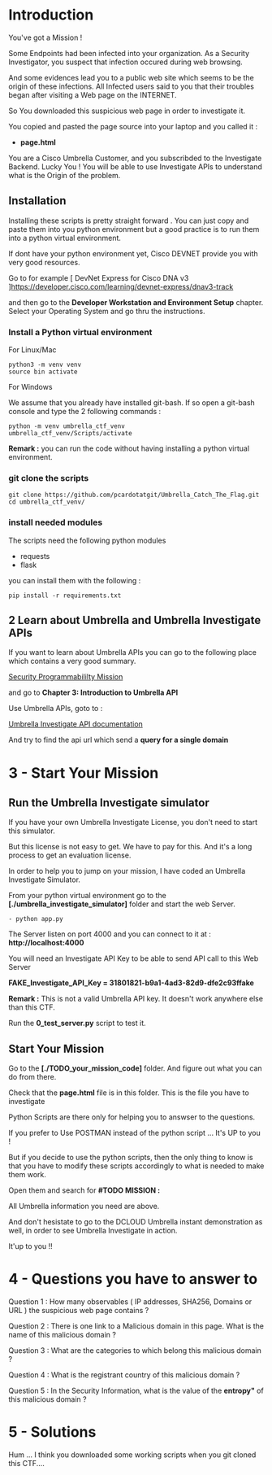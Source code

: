 # Introduction

You've got a Mission !

Some Endpoints had been infected into your organization. As a Security Investigator, you suspect that infection occured during web browsing.

And some evidences lead you to a public web site which seems to be the origin of these infections. All Infected users said to you that their troubles began after visiting a Web page on the INTERNET.

So You downloaded this suspicious web page in order to investigate it.

You copied and pasted the page source into your laptop and you called it :

- **page.html**

You are a Cisco Umbrella Customer, and you subscribded to the Investigate Backend. Lucky You !  You will be able to use Investigate APIs to understand what is the Origin of the problem.


## Installation

Installing these scripts is pretty straight forward . You can just copy  and paste them into you python environment but a good practice is to run them into a python virtual environment.

If dont have your python environment yet, Cisco DEVNET provide you with very good resources.

Go to for example [ DevNet Express for Cisco DNA v3 ]https://developer.cisco.com/learning/devnet-express/dnav3-track

and then go to the **Developer Workstation and Environment Setup** chapter.  Select your Operating System and go thru the instructions.


### Install a Python virtual environment

For Linux/Mac 

	python3 -m venv venv
	source bin activate

For Windows 
	
We assume that you already have installed git-bash.  If so open a git-bash console and type the 2 following commands :

	python -m venv umbrella_ctf_venv 
	umbrella_ctf_venv/Scripts/activate

**Remark :** you can run the code without having installing a python virtual environment.

### git clone the scripts

	git clone https://github.com/pcardotatgit/Umbrella_Catch_The_Flag.git
	cd umbrella_ctf_venv/
	
### install needed modules

The scripts need the following python modules

- requests
- flask
	
you can install them with the following  :
	
	pip install -r requirements.txt

## 2 Learn about Umbrella and Umbrella Investigate APIs

If you want to learn about Umbrella APIs you can go to the following place which contains a very good summary.

 [Security Programmabililty Mission](https://developer.cisco.com/learning/modules/threat-hunting)

and go to **Chapter 3: Introduction to Umbrella API**

Use Umbrella APIs, goto to :

[Umbrella Investigate API documentation](https://docs.umbrella.com/investigate-api/docs)


And try to find the api url which send a **query for a single domain**


# 3 - Start Your Mission


## Run the Umbrella Investigate simulator

If you have your own Umbrella Investigate License, you don't need to start this simulator.

But this license is not easy to get. We have to pay for this.  And it's a long process to get an evaluation license.

In order to help you to jump on your mission, I have coded an Umbrella Investigate Simulator. 

From your python virtual environment go to the **[./umbrella_investigate_simulator]** folder and start the web Server.

    - python app.py

The Server listen on port 4000 and you can connect to it at : **http://localhost:4000**

You will need an Investigate API Key to be able to send API call to this Web Server 

**FAKE_Investigate_API_Key = 31801821-b9a1-4ad3-82d9-dfe2c93ffake**

**Remark :** This is not a valid Umbrella API key. It doesn't work anywhere else than this CTF.

Run the **0_test_server.py** script to test it.

## Start Your Mission

Go to the **[./TODO_your_mission_code]** folder. And figure out what you can do from there.

Check that the **page.html** file is in this folder. This is the file you have to investigate

Python Scripts are there only for helping you to answser to the questions.

If you prefer to Use POSTMAN instead of the python script ... It's UP to you !

But if you decide to use the python scripts, then the only thing to know is that you have to modify these scripts accordingly to what is needed to make them work.

Open them and search for **#TODO  MISSION :**

All Umbrella information you need are above. 

And don't hesistate to go to the DCLOUD Umbrella instant demonstration as well, in order to see Umbrella Investigate in action.

It'up to you !!

# 4 - Questions you have to answer to

Question 1 : How many observables ( IP addresses, SHA256, Domains or URL ) the suspicious web page contains ?  

Question 2 : There is one link to a Malicious domain in this page.  What is the name of this malicious domain ? 

Question 3 : What are the categories to which belong this malicious domain ?

Question 4 : What is the registrant country of this malicious domain ?

Question 5 : In the Security Information, what is the value of the **entropy"** of this malicious domain ?


# 5 - Solutions

Hum ... I think you downloaded some working scripts when you git cloned this CTF....
